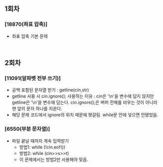 ## 1회차
### [18870(좌표 압축)]
- 좌표 압축 기본 문제
<br>

## 2회차
### [11091(알파벳 전부 쓰기)]
  - 공백 포함된 문자열 받기 : getline(cin,str)
  - getline 사용 시 cin.ignore(); 사용하는 이유 : cin은 '\n'을 변수에 담지 않지만 getline은 '\n'을 변수에 담는다. cin.ignore();은 버퍼 전체를 비우는 것이 아니라 맨 앞의 문자 하나를 지운다.
  - 해당 문제 코드에서 ignore의 위치 때문에 헷갈림. while문 안에 넣으면 안됐었음.

### [6550(부분 문자열)]
- 파일 끝날 때까지 계속 입력받기
  - 방법1: while (!cin.eof())
  - 방법2: while (cin>>s>>t)
  - 이 문제에서는 방법2만 사용해야 맞음.
